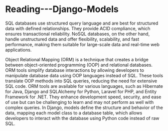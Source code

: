 # Reading---Django-Models

SQL databases use structured query language and are best for structured data with defined relationships. They provide ACID compliance, which ensures transactional reliability. NoSQL databases, on the other hand, handle unstructured data and offer flexibility, scalability, and fast performance, making them suitable for large-scale data and real-time web applications.

Object Relational Mapping (ORM) is a technique that creates a bridge between object-oriented programming (OOP) and relational databases. ORM tools simplify database interactions by allowing developers to manipulate database data using OOP languages instead of SQL. These tools translate OOP methods into SQL queries, reducing the need for extensive SQL code. ORM tools are available for various languages, such as Hibernate for Java, Django and SQLAlchemy for Python, Laravel for PHP, and Entity Framework for .NET. They enhance development speed, security, and ease of use but can be challenging to learn and may not perform as well with complex queries. In Django, models define the structure and behavior of the data, mapping each model class to a database table, which allows developers to interact with the database using Python code instead of raw SQL.


